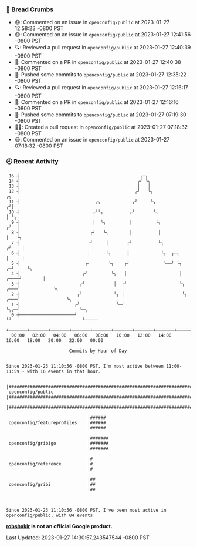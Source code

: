 ### 🍞 Bread Crumbs

 * 😃: Commented on an issue in `openconfig/public` at 2023-01-27 12:58:23 -0800 PST
 * 😃: Commented on an issue in `openconfig/public` at 2023-01-27 12:41:56 -0800 PST
 * 🔍: Reviewed a pull request in  `openconfig/public` at 2023-01-27 12:40:39 -0800 PST
 * 💬: Commented on a PR in  `openconfig/public` at 2023-01-27 12:40:38 -0800 PST
 * 🚢: Pushed some commits to `openconfig/public` at 2023-01-27 12:35:22 -0800 PST
 * 🔍: Reviewed a pull request in  `openconfig/public` at 2023-01-27 12:16:17 -0800 PST
 * 💬: Commented on a PR in  `openconfig/public` at 2023-01-27 12:16:16 -0800 PST
 * 🚢: Pushed some commits to `openconfig/public` at 2023-01-27 07:19:30 -0800 PST
 * ✍🏼: Created a pull request in `openconfig/public` at 2023-01-27 07:18:32 -0800 PST
 * 😃: Commented on an issue in `openconfig/public` at 2023-01-27 07:18:32 -0800 PST

### 🕘 Recent Activity
```
 16 ┼                                              ╭─╮
 14 ┤                                             ╭╯ ╰╮
 13 ┤                                             │   │
 12 ┤                                            ╭╯   ╰╮                                  ╭╮
 11 ┤                             ╭╮            ╭╯     ╰╮                                ╭╯│
 10 ┤                            ╭╯╰╮          ╭╯       ╰╮                               │ ╰╮
  9 ┤                            │  ╰╮         │         ╰╮                             ╭╯  │
  8 ┤                           ╭╯   ╰╮        │          │                             │   ╰╮
  7 ┤                          ╭╯     │       ╭╯          ╰╮                           ╭╯    │
  6 ┤                          │      ╰╮      │            ╰╮  ╭─╮                     │     │
  5 ┤                         ╭╯       ╰╮    ╭╯             ╰──╯ ╰╮                  ╭─╯     ╰╮
  4 ┤                        ╭╯         ╰╮   │                    │             ╭────╯        │
  3 ┤                       ╭╯           │  ╭╯                    ╰╮        ╭───╯             ╰╮
  2 ┤                      ╭╯            ╰╮ │                      ╰╮   ╭───╯                  ╰╮
  1 ┤                     ╭╯              ╰─╯                       ╰╮╭─╯                       ╰─╮
  0 ┼─────────────────────╯                                          ╰╯                           ╰─────
    +───────+───────+───────+───────+───────+───────+───────+───────+───────+───────+───────+───────+────
  00:00   02:00   04:00   06:00   08:00   10:00   12:00   14:00   16:00   18:00   20:00   22:00   00:00   

						Commits by Hour of Day


Since 2023-01-23 11:10:56 -0800 PST, I'm most active between 11:00-11:59 - with 16 events in that hour.

```



```
                               |####################################################################################
 openconfig/public             |####################################################################################
                               |####################################################################################

                               |######
 openconfig/featureprofiles    |######
                               |######

                               |#######
 openconfig/gribigo            |#######
                               |#######

                               |#
 openconfig/reference          |#
                               |#

                               |##
 openconfig/gribi              |##
                               |##



Since 2023-01-23 11:10:56 -0800 PST, I've been most active in openconfig/public, with 84 events.

```
**[robshakir](mailto:robjs@google.com) is not an official Google product.**  


Last Updated: 2023-01-27 14:30:57.243547544 -0800 PST
